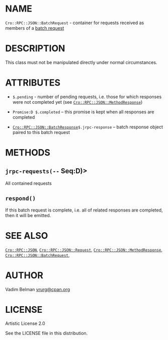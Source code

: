 NAME
====

`Cro::RPC::JSON::BatchRequest` - container for requests received as members of a [batch request](https://www.jsonrpc.org/specification#batch)

DESCRIPTION
===========

This class must not be manipulated directly under normal circumstances.

ATTRIBUTES
==========

  * `$.pending` - number of pending requests, i.e. those for which responses were not completed yet (see [`Cro::RPC::JSON::MethodResponse`](https://github.com/vrurg/raku-Cro-RPC-JSON/blob/v0.1.902/docs/md/Cro/RPC/JSON/MethodResponse.md))

  * `Promise:D $.completed` – this promise is kept when all responses are completed

  * [`Cro::RPC::JSON::BatchResponse`](https://github.com/vrurg/raku-Cro-RPC-JSON/blob/v0.1.902/docs/md/Cro/RPC/JSON/BatchResponse.md)`$.jrpc-response` – batch response object paired to this batch request

METHODS
=======

`jrpc-requests(--` Seq:D)>
--------------------------

All contained requests

`respond()`
-----------

If this batch request is complete, i.e. all of related responses are completed, then it will be emitted.

SEE ALSO
========

[`Cro::RPC::JSON`](https://github.com/vrurg/raku-Cro-RPC-JSON/blob/v0.1.902/docs/md/Cro/RPC/JSON.md), [`Cro::RPC::JSON::Request`](https://github.com/vrurg/raku-Cro-RPC-JSON/blob/v0.1.902/docs/md/Cro/RPC/JSON/Request.md), [`Cro::RPC::JSON::MethodResponse`](https://github.com/vrurg/raku-Cro-RPC-JSON/blob/v0.1.902/docs/md/Cro/RPC/JSON/MethodResponse.md), [`Cro::RPC::JSON::BatchRequest`](https://github.com/vrurg/raku-Cro-RPC-JSON/blob/v0.1.902/docs/md/Cro/RPC/JSON/BatchRequest.md),

AUTHOR
======

Vadim Belman <vrurg@cpan.org>

LICENSE
=======

Artistic License 2.0

See the LICENSE file in this distribution.

